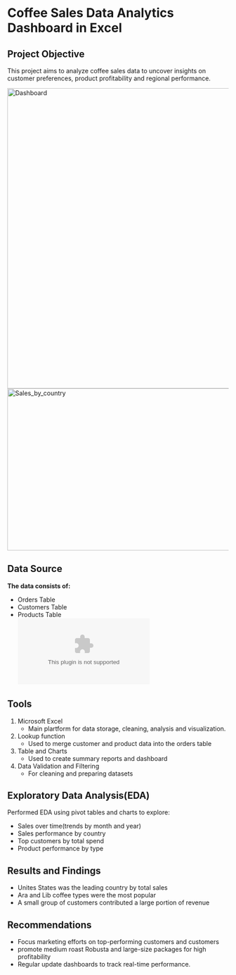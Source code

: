 # Coffee Sales Data Analytics Dashboard in Excel 

## Project Objective 

This project aims to analyze coffee sales data to uncover insights on customer preferences, product profitability and regional performance.

<img width="1390" height="682" alt="Dashboard" src="https://github.com/user-attachments/assets/852cfe23-533a-40be-94ad-67d29ce86d60" />
<img width="1391" height="368" alt="Sales_by_country" src="https://github.com/user-attachments/assets/4abe1314-dfdf-416d-9c7a-eae1c5829652" />


## Data Source 
**The data consists of:**
- Orders Table
- Customers Table
- Products Table  
   ![Download Dataset Here](https://github.com/Edulink-source/Coffee-sales-insights/blob/main/CoffeDataSet.xlsx)

## Tools

1. Microsoft Excel
    - Main plartform for data storage, cleaning, analysis and visualization.
2. Lookup function
    - Used to merge customer and product data into the orders table
3. Table and Charts
    - Used to create summary reports and dashboard
4. Data Validation and Filtering
    - For cleaning and preparing datasets

## Exploratory Data Analysis(EDA)

Performed EDA using pivot tables and charts to explore:

- Sales over time(trends by month and year)
- Sales performance by country
- Top customers by total spend
- Product performance by type

## Results and Findings

- Unites States was the leading country by total sales
- Ara and Lib coffee types were the most popular
- A small group of customers contributed a large portion of revenue

## Recommendations

- Focus marketing efforts on top-performing customers and customers
- promote medium roast Robusta and large-size packages for high profitability
- Regular update dashboards to track real-time performance.

